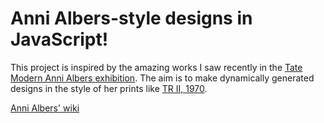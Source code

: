 # Anni Albers-style designs in JavaScript!

This project is inspired by the amazing works I saw recently in the [Tate Modern Anni Albers exhibition](https://www.tate.org.uk/whats-on/tate-modern/exhibition/anni-albers). The aim is to make dynamically generated designs in the style of her prints like [TR II, 1970](https://www.moma.org/collection/works/68501).

[Anni Albers' wiki](https://en.wikipedia.org/wiki/Anni_Albers)
